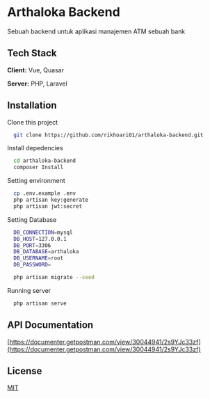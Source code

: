 
# Arthaloka Backend

Sebuah backend untuk aplikasi manajemen ATM sebuah bank


## Tech Stack

**Client:** Vue, Quasar

**Server:** PHP, Laravel


## Installation

Clone this project

```bash
  git clone https://github.com/rikhoari01/arthaloka-backend.git
```

Install depedencies

```bash
  cd arthaloka-backend
  composer Install
```
Setting environment

```bash
  cp .env.example .env
  php artisan key:generate
  php artisan jwt:secret
```

Setting Database

```bash
  DB_CONNECTION=mysql
  DB_HOST=127.0.0.1
  DB_PORT=3306
  DB_DATABASE=arthaloka
  DB_USERNAME=root
  DB_PASSWORD=
```

```bash
  php artisan migrate --seed
```

Running server

```bash
  php artisan serve
```
## API Documentation

[https://documenter.getpostman.com/view/30044941/2s9YJc33zf](https://documenter.getpostman.com/view/30044941/2s9YJc33zf)


## License

[MIT](https://choosealicense.com/licenses/mit/)

